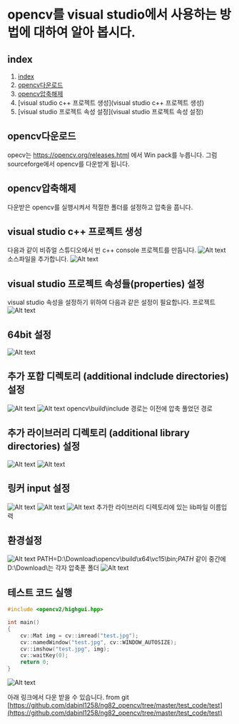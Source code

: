 # opencv를 visual studio에서 사용하는 방법에 대하여 알아 봅시다.

## index
1. [index](index)
2. [opencv다운로드](opencv다운로드)
3. [opencv압축해제](opencv압축해제)
4. [visual studio c++ 프로젝트 생성](visual studio c++ 프로젝트 생성)
5. [visual studio 프로젝트 속성 설정](visual studio 프로젝트 속성 설정)


## opencv다운로드
opecv는 https://opencv.org/releases.html 에서 Win pack를 누릅니다.
그럼 sourceforge에서 opencv를 다운받게 됩니다.

## opencv압축해제
다운받은 opencv를 실행시켜서 적절한 폴더를 설정하고 압축을 풉니다.

## visual studio c++ 프로젝트 생성
다음과 같이 비쥬얼 스튜디오에서 빈 c++ console 프로젝트를 만듬니다.
![Alt text](visual_studio01.JPG)
소스파일을 추가합니다.
![Alt text](visual_studio02.JPG)

## visual studio 프로젝트 속성들(properties) 설정
visual studio 속성을 설정하기 위하여 다음과 같은 설정이 필요합니다.
프로젝트
![Alt text](visual_studio03.JPG)

## 64bit 설정
![Alt text](visual_studio04.JPG)
##  추가 포합 디렉토리 (additional indclude directories) 설정
![Alt text](visual_studio05.JPG)
![Alt text](visual_studio06.JPG)
opencv\build\include 경로는 이전에 압축 풀었던 경로
##  추가 라이브러리 디렉토리 (additional library directories) 설정
![Alt text](visual_studio07.JPG)
![Alt text](visual_studio08.JPG)
##  링커 input 설정
![Alt text](visual_studio09.JPG)
![Alt text](visual_studio10.JPG)
![Alt text](visual_studio11.JPG)
추가한 라이브러리 디렉토리에 있는 lib파일 이름입력
## 환경설정
![Alt text](visual_studio12.JPG)
PATH=D:\Download\opencv\build\x64\vc15\bin;$PATH$
같이 중간에 D:\Download\는 각자 압축푼 폴더
![Alt text](visual_studio13.JPG)

## 테스트 코드 실행
```c++
#include <opencv2/highgui.hpp>

int main()
{
	cv::Mat img = cv::imread("test.jpg");
	cv::namedWindow("test.jpg", cv::WINDOW_AUTOSIZE);
	cv::imshow("test.jpg", img);
	cv::waitKey(0);
	return 0;
}
```
![Alt text](final.JPG)

아래 링크에서 다운 받을 수 있습니다.
from git [https://github.com/dabinl1258/ng82_opencv/tree/master/test_code/test](https://github.com/dabinl1258/ng82_opencv/tree/master/test_code/test)

